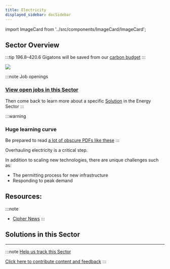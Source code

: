 ```yaml
---
title: Electricity
displayed_sidebar: docSidebar
---
```

import ImageCard from '../src/components/ImageCard/ImageCard';

## Sector Overview

:::tip 196.8–420.6 Gigatons will be saved from our [carbon budget](../glossary/#carbon-budget)
:::

![](/../static/img/electricity.png)

:::note Job openings

### [View open jobs in this Sector](https://climatebase.org/jobs?l=&q=&sectors=Energy&p=0&remote=false)

Then come back to learn more about a specific [Solution](#solutions-in-this-sector) in the Energy Sector
:::

<!--Huge opportunity admonition-->

:::warning

### Huge learning curve

Be prepared to read [a lot of obscure PDFs like these](https://www.eia.gov/analysis/handbook/)
:::

Overhauling electricity is a critical step.

In addition to scaling new technologies, there are unique challenges such as:

* The permitting process for new infrastructure
* Responding to peak demand

## Resources:

:::note
- [Cipher News](https://ciphernews.com/topics/electricity)
:::

## Solutions in this Sector

<div style={{ display: 'flex', flexWrap: 'wrap' }}>
  <ImageCard
    title="Utility-Scale Energy Storage"
    description="Large-scale energy storage for storing excess renewable energy and meeting peak demand."
    imageUrl="/img/utility-scale-energy-storage.jpg"
    linkUrl="solution-utility-scale-energy-storage"
  />
  <ImageCard
    title="Distributed Energy Storage"
    description="Local energy storage systems that store and supply renewable energy to nearby consumers."
    imageUrl="/img/distributed-energy-storage.jpg"
    linkUrl="solution-distributed-energy-storage"
  />
  <ImageCard
    title="Microgrids"
    description="Localized power grids that operate independently or in conjunction with the main grid."
    imageUrl="/img/microgrids.jpg"
    linkUrl="solution-microgrids"
  />
  <ImageCard
    title="Grid Flexibility"
    description="Enhancing grid adaptability and stability to integrate diverse renewable energy sources."
    imageUrl="/img/grid-flexibility.jpg"
    linkUrl="../solution-grid-flexibility"
  />
   <ImageCard
    title="Net Zero Buildings"
    description="Buildings designed to produce as much energy as they consume, achieving net-zero emissions."
    imageUrl="/img/net-zero-buildings.jpg"
    linkUrl="../solution-net-zero-buildings"
  />

  <ImageCard
    title="Building Retrofitting"
    description="The process of making improvements to an existing building to make it more energy-efficient and reduce its carbon footprint."
    imageUrl="/img/building-retrofitting.jpg"
    linkUrl="../solution-building-retrofitting"
  />

  <ImageCard
    title="Micro Wind Turbines"
    description="Small-scale wind turbines designed for individual or localized energy generation."
    imageUrl="/img/micro-wind-turbines.jpg"
    linkUrl="../solution-micro-wind-turbines"
  />

  <ImageCard
    title="Dynamic Glass"
    description="Glass with advanced coatings that can adjust its properties to control heat and light transmission."
    imageUrl="/img/dynamic-glass.jpg"
    linkUrl="../solution-dynamic-glass"
  />

  <ImageCard
    title="Green and Cool Roofs"
    description="Roofing systems designed to mitigate the urban heat island effect and reduce energy consumption."
    imageUrl="/img/green-roofing.png"
    linkUrl="../solution-green-and-cool-roofs"
  />

  <ImageCard
    title="Water Distribution Efficiency"
    description="Using advanced technology and processes to reduce water usage while achieving the same results."
    imageUrl="/img/water-distribution-efficiency.webp"
    linkUrl="../solution-water-distribution-efficiency"
  />

  <ImageCard
    title="Low-Flow Fixtures"
    description="Innovative fixtures designed to minimize water flow and conserve water resources."
    imageUrl="/img/low-flow-fixtures.png"
    linkUrl="../solution-low-flow-fixtures"
  />

  <ImageCard
    title="Ocean Power"
    description="Harnessing the energy from ocean waves and tides to generate electricity."
    imageUrl="/img/ocean-power.png"
    linkUrl="../solution-ocean-power"
  />

  <ImageCard
    title="Small Hydropower"
    description="Hydropower systems designed for localized electricity generation using small water streams."
    imageUrl="/img/small-hydropower.png"
    linkUrl="../solution-small-hydropower"
  />

  <ImageCard
    title="Biomass Power"
    description="Electricity generation from organic materials, like plants, agricultural waste, and wood."
    imageUrl="/img/biomass-power-plant.jpg"
    linkUrl="../solution-biomass-power"
  />

  <ImageCard
    title="Nuclear Power"
    description="Electricity generation from nuclear reactions, producing low greenhouse gas emissions."
    imageUrl="/img/nuclear-power.webp"
    linkUrl="../solution-nuclear-power"
  />

  <ImageCard
    title="Solar Hot Water"
    description="Using solar energy to heat water for various applications, such as domestic or industrial use."
    imageUrl="/img/solar-hot-water.webp"
    linkUrl="../solution-solar-hot-water"
  />

  <ImageCard
    title="Landfill Methane Capture"
    description="Extracting methane from landfills to prevent emissions and utilize it for energy production."
    imageUrl="/img/landfill-methane-capture.gif"
    linkUrl="../solution-landfill-methane-capture"
  />

  <ImageCard
    title="High-Efficiency Heat Pumps"
    description="Heat pumps that efficiently transfer heat between indoors and outdoors for heating and cooling."
    imageUrl="/img/high-efficiency-heat-pumps.png"
    linkUrl="../solution-high-efficiency-heat-pumps"
  />

  <ImageCard
    title="Methane Digesters"
    description="Systems that capture methane from organic waste, converting it into usable biogas."
    imageUrl="/img/methane-digesters.jpg"
    linkUrl="../solution-methane-digesters"
  />

  <ImageCard
    title="Geothermal Power"
    description="Generating electricity using the Earth's internal heat as a renewable energy source."
    imageUrl="/img/geothermal-power.jpg"
    linkUrl="../solution-geothermal-power"
  />

  <ImageCard
    title="District Heating"
    description="Supplying heat to multiple buildings from a centralized source for energy efficiency."
    imageUrl="/img/district-heating.jpg"
    linkUrl="../solution-district-heating"
  />

  <ImageCard
    title="Waste to Energy"
    description="Converting waste materials into usable energy through various processes."
    imageUrl="/img/waste-to-energy.jpg"
    linkUrl="../solution-waste-to-energy"
  />

  <ImageCard
    title="Smart Thermostats"
    description="Intelligent devices that optimize heating and cooling for energy efficiency and comfort."
    imageUrl="/img/smart-thermostats.webp"
    linkUrl="../solution-smart-thermostats"
  />

  <ImageCard
    title="High-Performance Glass"
    description="Advanced glass with improved thermal properties for energy-efficient buildings."
    imageUrl="/img/high-performance-glass.png"
    linkUrl="../solution-high-performance-glass"
  />

  <ImageCard
    title="Building Automation Systems"
    description="Integrating technology to manage and control building systems for optimal energy use."
    imageUrl="/img/building-automation.png"
    linkUrl="../solution-building-automation-systems"
  />

  <ImageCard
    title="Offshore Wind Turbines"
    description="Wind turbines installed in bodies of water to harness wind energy for electricity."
    imageUrl="/img/offshore-wind-turbines.jpg"
    linkUrl="../solution-offshore-wind-turbines"
  />

  <ImageCard
    title="LED Lighting"
    description="Light-emitting diode technology for energy-efficient and long-lasting lighting solutions."
    imageUrl="/img/led-lighting.jpg"
    linkUrl="../solution-led-lighting"
  />

  <ImageCard
    title="Insulation"
    description="Materials used to prevent heat loss or gain, improving energy efficiency in buildings."
    imageUrl="https://images.unsplash.com/photo-1607400201889-565b1ee75f8e?crop=entropy&cs=tinysrgb&fit=max&fm=jpg&ixid=Mnw0NDYzODh8MHwxfHNlYXJjaHwxfHxJbnN1bGF0aW9ufGVufDB8fHx8MTY4MzY1OTM5NQ&ixlib=rb-4.0.3&q=80&w=1080"
    linkUrl="../solution-insulation"
  />

  <ImageCard
    title="Concentrated Solar Power"
    description="Solar power systems using mirrors or lenses to concentrate sunlight for electricity generation."
    imageUrl="https://images.unsplash.com/photo-1641959165241-9ba4a661ecb5?crop=entropy&cs=tinysrgb&fit=max&fm=jpg&ixid=Mnw0NDYzODh8MHwxfHNlYXJjaHwxfHxDb25jZW50cmF0ZWQlMjBTb2xhciUyMFBvd2VyfGVufDB8fHx8MTY4MzY1ODMzOQ&ixlib=rb-4.0.3&q=80&w=1080"
    linkUrl="../solution-concentrated-solar-power"
  />

  <ImageCard
    title="Distributed Solar Photovoltaics"
    description="Solar photovoltaic systems distributed across locations for electricity generation."
    imageUrl="https://images.unsplash.com/photo-1559302504-64aae6ca6b6d?crop=entropy&cs=tinysrgb&fit=max&fm=jpg&ixid=Mnw0NDYzODh8MHwxfHNlYXJjaHwxfHxEaXN0cmlidXRlZCUyMFNvbGFyJTIwUGhvdG92b2x0YWljc3xlbnwwfHx8fDE2ODM2NTg0MzY&ixlib=rb-4.0.3&q=80&w=1080"
    linkUrl="../solution-distributed-solar-photovoltaics"
  />

  <ImageCard
    title="Utility-Scale Solar Photovoltaics"
    description="Large-scale solar photovoltaic systems for electricity production on a utility level."
    imageUrl="/img/utility-scale-solar-photovoltaics.jpg"
    linkUrl="../solution-utility-scale-solar-photovoltaics"
  />

  <ImageCard
    title="Onshore Wind Turbines"
    description="Wind turbines installed on land to harness wind energy for electricity generation."
    imageUrl="/img/onshore-wind-turbines.jpg"
    linkUrl="../solution-onshore-wind-turbines"
  />

</div>

- - -

:::note [Help us track this Sector](contribute)

[Click here to contribute content and feedback](contribute)
:::
